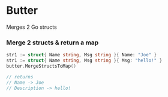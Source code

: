 # Butter
Merges 2 Go structs

### Merge 2 structs & return a map
```go
str1 := struct{ Name string, Msg string }{ Name: "Joe" }
str1 := struct{ Name string, Msg string }{ Msg: "hello!" }
butter.MergeStructsToMap()

// returns
// Name -> Joe
// Description -> hello!
```